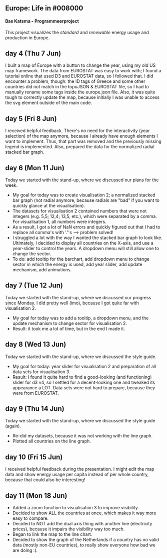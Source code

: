 ## Europe: Life in \#008000
#### Bas Katsma - Programmeerproject
This project visualizes the *standard* and *renewable* energy usage and production in Europe.

## day 4 (Thu 7 Jun)
I built a map of Europe with a button to change the year, using my old US map
framework. The data from EUROSTAT was easy to work with; I found a tutorial online
that used D3 and EUROSTAT data, so I followed that. I did encounter a problem,
though: the ID tags of Greece and some other countries did not match in the
topoJSON & EUROSTAT file, so I had to manually rename some tags inside the
europe.json file. Also, it was quite tough to correctly update the map, because initially I was unable to access the svg element outside of the main code.

## day 5 (Fri 8 Jun)
I received helpful feedback. There's no need for the interactivity (year selection) of the map anymore, because I already have enough elements I want to implement.
Thus, that part was removed and the previously missing legend is implemented.
Also, prepared the data for the normalized radial stacked bar graph.

## day 6 (Mon 11 Jun)
Today we started with the stand-up, where we discussed our plans for the week.
- My goal for today was to create visualisation 2; a normalized stacked bar graph (not radial anymore, because radials are "bad" if you want to quickly glance at the visualisation).
- The datasets for visualisation 2 contained numbers that were not integers (e.g. 5,5; 12,4; 13,5, etc.), which were separated by a comma. For visualisation 1, all numbers were integers.
- As a result, I got a lot of NaN errors and quickly figured out that I had to replace all comma's with '.''s --> problem solved!
- I struggled a lot with the way I wanted the stacked bar graph to look like. Ultimately,
I decided to display all countries on the X-axis, and use a year-slider to control the years. A dropdown menu will still allow one to change the sector.
- To do: add tooltip for the barchart, add dropdown menu to change sector in which the energy is used, add year slider, add update mechanism, add animations.

## day 7 (Tue 12 Jun)
Today we started with the stand-up, where we discussed our progress since Monday. I did pretty well (imo), because I got quite far with visualisation 2.
- My goal for today was to add a tooltip, a dropdown menu, and the update mechanism to change sector for visualisation 2.
- Result: it took me a lot of time, but in the end I made it.

## day 8 (Wed 13 Jun)
Today we started with the stand-up, where we discussed the style guide.
- My goal for today: year slider for visualisation 2 and preparation of all data sets for visualisation 3.
- Result: I found it quite hard to find a good-looking (and functioning) slider for d3 v4, so I settled for a decent-looking one and tweaked its appearance a LOT. Data sets were not hard to prepare, because they were from EUROSTAT.

## day 9 (Thu 14 Jun)
Today we started with the stand-up, where we discussed the style guide (again).
- Re-did my datasets, because it was not working with the line graph.
- Plotted all countries on the line graph.

## day 10 (Fri 15 Jun)
I received helpful feedback during the presentation. I might edit the map data and show
energy usage per capita instead of per whole country, because that could also be interesting!

## day 11 (Mon 18 Jun)
- Added a zoom function to visualisation 3 to improve visibility.
- Decided to show ALL the countries at once, which makes it way more easy to compare.
- Decided to NOT add the dual axis thing with another line (electricity prices), because it impairs the visibility way too much.
- Began to link the map to the line chart.
- Decided to show the graph of the Netherlands if a country has no valid data (mostly non-EU countries), to really show everyone how bad we are doing :(.
